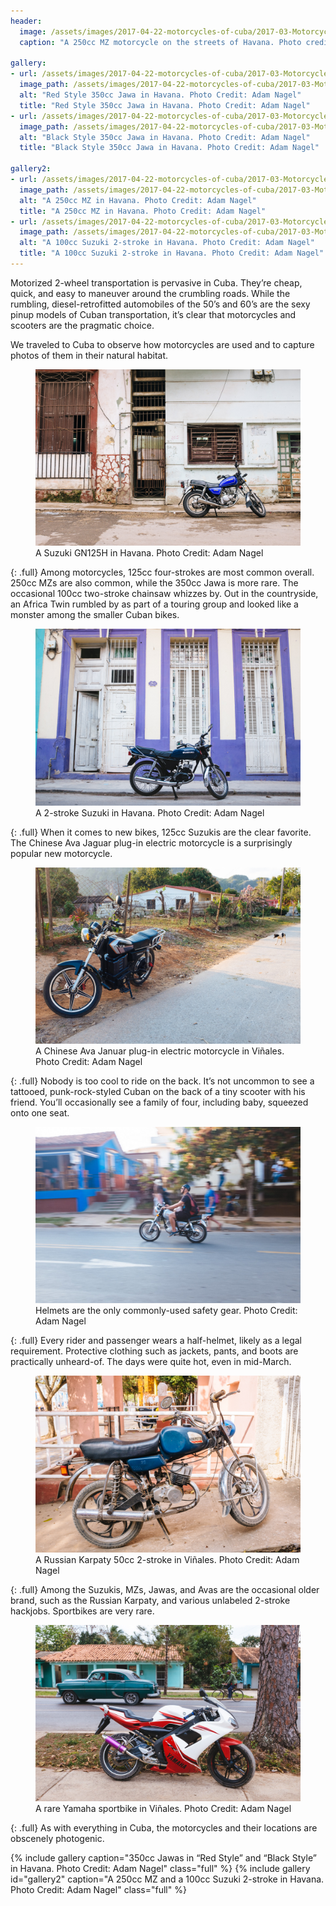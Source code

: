 ```yaml
---
header:
  image: /assets/images/2017-04-22-motorcycles-of-cuba/2017-03-MotorcyclesOfCuba-5500.jpg
  caption: "A 250cc MZ motorcycle on the streets of Havana. Photo credit: Adam Nagel"

gallery:
- url: /assets/images/2017-04-22-motorcycles-of-cuba/2017-03-MotorcyclesOfCuba-5432.jpg
  image_path: /assets/images/2017-04-22-motorcycles-of-cuba/2017-03-MotorcyclesOfCuba-5432.jpg
  alt: "Red Style 350cc Jawa in Havana. Photo Credit: Adam Nagel"
  title: "Red Style 350cc Jawa in Havana. Photo Credit: Adam Nagel"
- url: /assets/images/2017-04-22-motorcycles-of-cuba/2017-03-MotorcyclesOfCuba-4818.jpg
  image_path: /assets/images/2017-04-22-motorcycles-of-cuba/2017-03-MotorcyclesOfCuba-4818.jpg
  alt: "Black Style 350cc Jawa in Havana. Photo Credit: Adam Nagel"
  title: "Black Style 350cc Jawa in Havana. Photo Credit: Adam Nagel"

gallery2:
- url: /assets/images/2017-04-22-motorcycles-of-cuba/2017-03-MotorcyclesOfCuba-5494.jpg
  image_path: /assets/images/2017-04-22-motorcycles-of-cuba/2017-03-MotorcyclesOfCuba-5494.jpg
  alt: "A 250cc MZ in Havana. Photo Credit: Adam Nagel"
  title: "A 250cc MZ in Havana. Photo Credit: Adam Nagel"
- url: /assets/images/2017-04-22-motorcycles-of-cuba/2017-03-MotorcyclesOfCuba-5517.jpg
  image_path: /assets/images/2017-04-22-motorcycles-of-cuba/2017-03-MotorcyclesOfCuba-5517.jpg
  alt: "A 100cc Suzuki 2-stroke in Havana. Photo Credit: Adam Nagel"
  title: "A 100cc Suzuki 2-stroke in Havana. Photo Credit: Adam Nagel"
---
```


Motorized 2-wheel transportation is pervasive in Cuba. They’re cheap, quick, and easy to maneuver around the crumbling roads. While the rumbling, diesel-retrofitted automobiles of the 50’s and 60’s are the sexy pinup models of Cuban transportation, it’s clear that motorcycles and scooters are the pragmatic choice.

We traveled to Cuba to observe how motorcycles are used and to capture photos of them in their natural habitat.

<figure>
  <a href="/assets/images/2017-04-22-motorcycles-of-cuba/2017-03-MotorcyclesOfCuba-5519.jpg">
    <img src="/assets/images/2017-04-22-motorcycles-of-cuba/2017-03-MotorcyclesOfCuba-5519.jpg">
  </a>
  <figcaption>A Suzuki GN125H in Havana. Photo Credit: Adam Nagel</figcaption>
</figure>
{: .full}
Among motorcycles, 125cc four-strokes are most common overall. 250cc MZs are also common, while the 350cc Jawa is more rare. The occasional 100cc two-stroke chainsaw whizzes by. Out in the countryside, an Africa Twin rumbled by as part of a touring group and looked like a monster among the smaller Cuban bikes.

<figure>
  <a href="/assets/images/2017-04-22-motorcycles-of-cuba/2017-03-MotorcyclesOfCuba-5852.jpg">
    <img src="/assets/images/2017-04-22-motorcycles-of-cuba/2017-03-MotorcyclesOfCuba-5852.jpg">
  </a>
  <figcaption>A 2-stroke Suzuki in Havana. Photo Credit: Adam Nagel</figcaption>
</figure>
{: .full}
When it comes to new bikes, 125cc Suzukis are the clear favorite. The Chinese Ava Jaguar plug-in electric motorcycle is a surprisingly popular new motorcycle.

<figure>
  <a href="/assets/images/2017-04-22-motorcycles-of-cuba/2017-03-MotorcyclesOfCuba-5633.jpg">
    <img src="/assets/images/2017-04-22-motorcycles-of-cuba/2017-03-MotorcyclesOfCuba-5633.jpg">
  </a>
  <figcaption>A Chinese Ava Januar plug-in electric motorcycle in Viñales. Photo Credit: Adam Nagel</figcaption>
</figure>
{: .full}
Nobody is too cool to ride on the back. It’s not uncommon to see a tattooed, punk-rock-styled Cuban on the back of a tiny scooter with his friend. You’ll occasionally see a family of four, including baby, squeezed onto one seat.

<figure>
  <a href="/assets/images/2017-04-22-motorcycles-of-cuba/riders.jpg">
    <img src="/assets/images/2017-04-22-motorcycles-of-cuba/riders.jpg">
  </a>
  <figcaption>Helmets are the only commonly-used safety gear. Photo Credit: Adam Nagel</figcaption>
</figure>
{: .full}
Every rider and passenger wears a half-helmet, likely as a legal requirement. Protective clothing such as jackets, pants, and boots are practically unheard-of. The days were quite hot, even in mid-March.

<figure>
  <a href="/assets/images/2017-04-22-motorcycles-of-cuba/2017-03-MotorcyclesOfCuba-5609.jpg">
    <img src="/assets/images/2017-04-22-motorcycles-of-cuba/2017-03-MotorcyclesOfCuba-5609.jpg">
  </a>
  <figcaption>A Russian Karpaty 50cc 2-stroke in Viñales. Photo Credit: Adam Nagel</figcaption>
</figure>
{: .full}
Among the Suzukis, MZs, Jawas, and Avas are the occasional older brand, such as the Russian Karpaty, and various unlabeled 2-stroke hackjobs. Sportbikes are very rare.

<figure>
  <a href="/assets/images/2017-04-22-motorcycles-of-cuba/sportbike.jpg">
    <img src="/assets/images/2017-04-22-motorcycles-of-cuba/sportbike.jpg">
  </a>
  <figcaption>A rare Yamaha sportbike in Viñales. Photo Credit: Adam Nagel</figcaption>
</figure>
{: .full}
As with everything in Cuba, the motorcycles and their locations are obscenely photogenic.

{% include gallery caption="350cc Jawas in “Red Style” and “Black Style” in Havana. Photo Credit: Adam Nagel" class="full" %}
{% include gallery id="gallery2" caption="A 250cc MZ and a 100cc Suzuki 2-stroke in Havana. Photo Credit: Adam Nagel" class="full" %}
